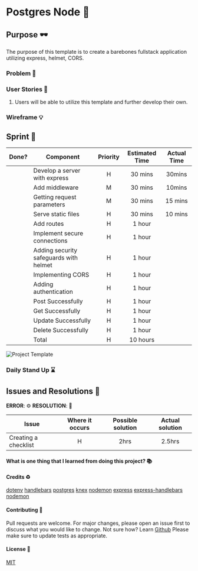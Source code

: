 # Postgres Node :rocket:

## Purpose :dark_sunglasses:

The purpose of this template is to create a barebones fullstack application utilizing express, helmet, CORS.

### Problem :open_book:

### User Stories :telescope:

1. Users will be able to utilize this template and further develop their own.

### Wireframe :bulb:

## Sprint :athletic_shoe:

| Done? | Component                              | Priority | Estimated Time | Actual Time |
| ----- | -------------------------------------- | :------: | :------------: | :---------: |
|       | Develop a server with express          |    H     |    30 mins     |   30mins    |
|       | Add middleware                         |    M     |    30 mins     |   10mins    |
|       | Getting request parameters             |    M     |    30 mins     |   15 mins   |
|       | Serve static files                     |    H     |    30 mins     |   10 mins   |
|       | Add routes                             |    H     |     1 hour     |             |
|       | Implement secure connections           |    H     |     1 hour     |             |
|       | Adding security safeguards with helmet |    H     |     1 hour     |             |
|       | Implementing CORS                      |    H     |     1 hour     |             |
|       | Adding authentication                  |    H     |     1 hour     |             |
|       | Post Successfully                      |    H     |     1 hour     |             |
|       | Get Successfully                       |    H     |     1 hour     |             |
|       | Update Successfully                    |    H     |     1 hour     |             |
|       | Delete Successfully                    |    H     |     1 hour     |             |
|       | Total                                  |    H     |    10 hours    |             |

![Project Template](https://miro.medium.com/max/183/1*kJCTzTrvZpbDsM2l2kg_jw.png)

### Daily Stand Up :hourglass:

## Issues and Resolutions :flashlight:

**ERROR**: :gear:
**RESOLUTION**: :key:

| Issue                | Where it occurs | Possible solution | Actual solution |
| -------------------- | :-------------: | :---------------: | :-------------: |
| Creating a checklist |        H        |       2hrs        |     2.5hrs      |

#### What is one thing that I learned from doing this project? :books:

#### Credits :recycle:

[dotenv]()
[handlebars]()
[postgres]()
[knex]()
[nodemon]()
[express]()
[express-handlebars]()
[nodemon]()

#### Contributing :round_pushpin:

Pull requests are welcome. For major changes, please open an issue first to discuss what you would like to change.
Not sure how? Learn [Github](https://www.youtube.com/watch?v=3RjQznt-8kE&list=PL4cUxeGkcC9goXbgTDQ0n_4TBzOO0ocPR)
Please make sure to update tests as appropriate.

#### License :memo:

[MIT](https://choosealicense.com/licenses/mit/)
